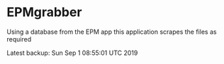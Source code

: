 # EPMgrabber
Using a database from the EPM app this application scrapes the files as required


Latest backup: Sun Sep 1 08:55:01 UTC 2019
